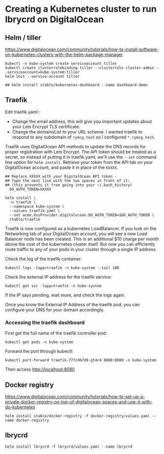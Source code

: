 # Creating a Kubernetes cluster to run lbrycrd on DigitalOcean

## Helm / tiller

https://www.digitalocean.com/community/tutorials/how-to-install-software-on-kubernetes-clusters-with-the-helm-package-manager

```
kubectl -n kube-system create serviceaccount tiller
kubectl create clusterrolebinding tiller --clusterrole cluster-admin --serviceaccount=kube-system:tiller
helm init --service-account tiller

## helm install stable/kubernetes-dashboard --name dashboard-demo
```

## Traefik

Edit traefik.yaml : 
 * Change the email address, this will give you important updates about your
   Lets Encrypt TLS certificate.
 * Change the domainsList to your URL scheme. I wanted traefik to respond to any
subdomain of `rymcg.tech` so I configured `*.rymcg.tech`.

Traefik uses DigitalOcean API methods to update the DNS records for proper
registration with Lets Encrypt. The API token should be treated as a secret, so
instead of putting it in traefik.yaml, we'll use the `--set` command line option
for `helm install`. Retrieve your token from the API tab on your DigitalOcean
account, and paste it in place of the `XXXXX`.

```
## Replace XXXXX with your DigitalOcean API token -
## Type the next line with the two spaces in front of it:
## (this prevents it from going into your ~/.bash_history)
  DO_AUTH_TOKEN=XXXXX

helm install \
  -n traefik \
  --namespace kube-system \
  --values traefik.yaml \
  --set acme.dnsProvider.digitalocean.DO_AUTH_TOKEN=$DO_AUTH_TOKEN \
  stable/traefik
```

Traefik is now configured as a kubernetes LoadBalancer. If you look on the
Networking tab of your DigitalOcean account, you will see a new Load Balancer
node has been created. This is an additional $10 charge per month above the cost
of the kubernetes cluster itself. But now you can efficiently route traffic to
any of your pods in your cluster through a single IP address.

Check the log of the traefik container:

```
kubectl logs -lapp=traefik -n kube-system --tail 100
```

Check the external IP address for the traefik service:

```
kubectl get svc -lapp=traefik -n kube-system
```

If the IP says pending, wait more, and check the logs again.

Once you know the External IP Address of the traefik pod, you can configure your
DNS for your domain accordingly.

### Accessing the traefik dashboard

First get the full name of the traefik controller pod:

```
kubectl get pods -n kube-system
```

Forward the port through kubectl:

```
kubectl port-forward traefik-777cd67d9-gt4r4 8080:8080 -n kube-system
```

Then access [http://localhost:8080](http://localhost:8080)

## Docker registry

https://www.digitalocean.com/community/tutorials/how-to-set-up-a-private-docker-registry-on-top-of-digitalocean-spaces-and-use-it-with-do-kubernetes

```
helm install stable/docker-registry -f docker-registry/values.yaml --name docker-registry
```

## lbrycrd

```
helm install lbrycrd -f lbrycrd/values.yaml --name lbrycrd
```
